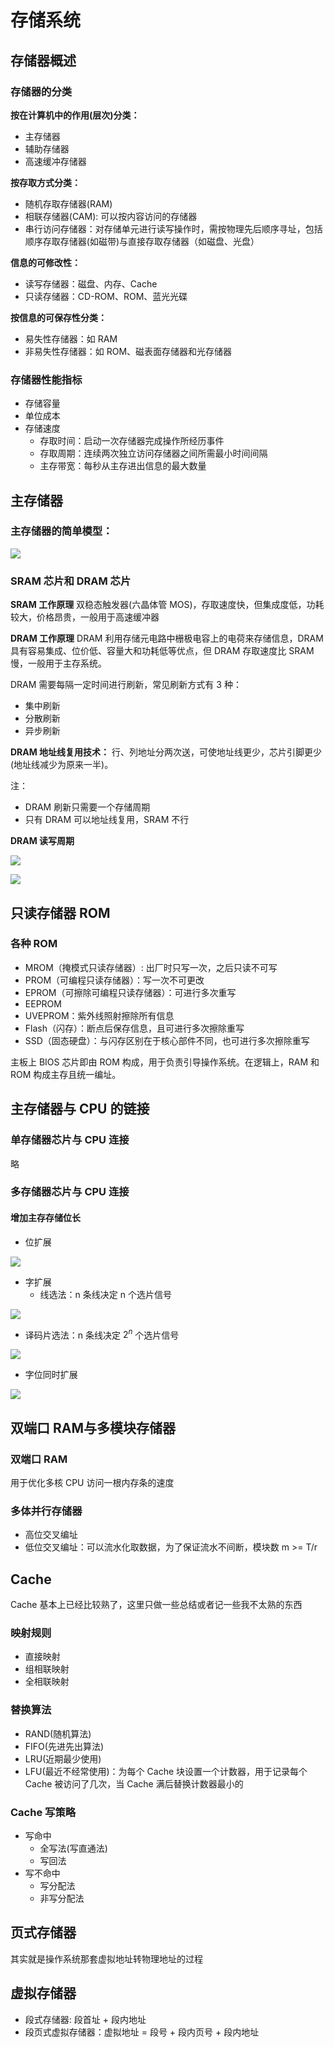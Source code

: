 # 存储系统

## 存储器概述

### 存储器的分类

**按在计算机中的作用(层次)分类：**

- 主存储器
- 辅助存储器
- 高速缓冲存储器

**按存取方式分类：**

- 随机存取存储器(RAM)
- 相联存储器(CAM): 可以按内容访问的存储器
- 串行访问存储器：对存储单元进行读写操作时，需按物理先后顺序寻址，包括顺序存取存储器(如磁带)与直接存取存储器（如磁盘、光盘）

**信息的可修改性：**

- 读写存储器：磁盘、内存、Cache
- 只读存储器：CD-ROM、ROM、蓝光光碟

**按信息的可保存性分类：**

- 易失性存储器：如 RAM
- 非易失性存储器：如 ROM、磁表面存储器和光存储器

### 存储器性能指标

- 存储容量
- 单位成本
- 存储速度
  - 存取时间：启动一次存储器完成操作所经历事件
  - 存取周期：连续两次独立访问存储器之间所需最小时间间隔
  - 主存带宽：每秒从主存进出信息的最大数量

## 主存储器

### 主存储器的简单模型：

![](img/主存储器简单模型.png)

### SRAM 芯片和 DRAM 芯片

**SRAM 工作原理**
双稳态触发器(六晶体管 MOS)，存取速度快，但集成度低，功耗较大，价格昂贵，一般用于高速缓冲器

**DRAM 工作原理**
DRAM 利用存储元电路中栅极电容上的电荷来存储信息，DRAM 具有容易集成、位价低、容量大和功耗低等优点，但 DRAM 存取速度比 SRAM 慢，一般用于主存系统。  

DRAM 需要每隔一定时间进行刷新，常见刷新方式有 3 种：

- 集中刷新
- 分散刷新
- 异步刷新

**DRAM 地址线复用技术：** 行、列地址分两次送，可使地址线更少，芯片引脚更少(地址线减少为原来一半)。

注： 

- DRAM 刷新只需要一个存储周期
- 只有 DRAM 可以地址线复用，SRAM 不行

**DRAM 读写周期**  

![](img/DRAM-读取.png)  

![](img/DRAM-写入.png)

## 只读存储器 ROM

### 各种 ROM

- MROM（掩模式只读存储器）: 出厂时只写一次，之后只读不可写
- PROM（可编程只读存储器）：写一次不可更改
- EPROM（可擦除可编程只读存储器）：可进行多次重写
- EEPROM
- UVEPROM：紫外线照射擦除所有信息
- Flash（闪存）：断点后保存信息，且可进行多次擦除重写
- SSD（固态硬盘）：与闪存区别在于核心部件不同，也可进行多次擦除重写

主板上 BIOS 芯片即由 ROM 构成，用于负责引导操作系统。在逻辑上，RAM 和 ROM 构成主存且统一编址。

## 主存储器与 CPU 的链接

### 单存储器芯片与 CPU 连接

略  

### 多存储器芯片与 CPU 连接

#### 增加主存存储位长

- 位扩展    

![](img/位扩展.png)

- 字扩展
  - 线选法：n 条线决定 n 个选片信号

![](img/字扩展.png)  

- 译码片选法：n 条线决定 $2^n$ 个选片信号

![](img/译码片选法.png)

- 字位同时扩展

![](img/字位同时扩展.png)

## 双端口 RAM与多模块存储器

### 双端口 RAM

用于优化多核 CPU 访问一根内存条的速度

### 多体并行存储器

- 高位交叉编址
- 低位交叉编址：可以流水化取数据，为了保证流水不间断，模块数 m >= T/r

## Cache

Cache 基本上已经比较熟了，这里只做一些总结或者记一些我不太熟的东西  

### 映射规则

- 直接映射
- 组相联映射
- 全相联映射

### 替换算法

- RAND(随机算法)
- FIFO(先进先出算法)
- LRU(近期最少使用)
- LFU(最近不经常使用)：为每个 Cache 块设置一个计数器，用于记录每个 Cache 被访问了几次，当 Cache 满后替换计数器最小的

### Cache 写策略

- 写命中
  - 全写法(写直通法)
  - 写回法
- 写不命中
  - 写分配法
  - 非写分配法

## 页式存储器

其实就是操作系统那套虚拟地址转物理地址的过程

## 虚拟存储器

- 段式存储器: 段首址 + 段内地址
- 段页式虚拟存储器：虚拟地址 = 段号 + 段内页号 + 段内地址
